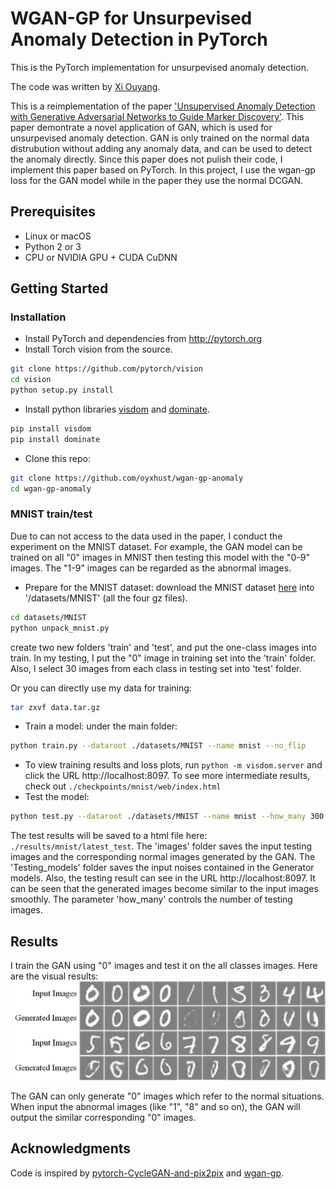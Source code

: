 # WGAN-GP for Unsurpevised Anomaly Detection in PyTorch

This is the PyTorch implementation for unsurpevised anomaly detection.

The code was written by [Xi Ouyang](https://github.com/oyxhust).

This is a reimplementation of the paper ['Unsupervised Anomaly Detection with Generative Adversarial Networks to Guide Marker Discovery'](https://arxiv.org/abs/1703.05921). This paper demontrate a novel application of GAN, which is used for unsurpevised anomaly detection. GAN is only trained on the normal data distrubution without adding any anomaly data, and can be used to detect the anomaly directly. Since this paper does not pulish their code, I implement this paper based on PyTorch. In this project, I use the wgan-gp loss for the GAN model while in the paper they use the normal DCGAN.

## Prerequisites
- Linux or macOS
- Python 2 or 3
- CPU or NVIDIA GPU + CUDA CuDNN

## Getting Started
### Installation
- Install PyTorch and dependencies from http://pytorch.org
- Install Torch vision from the source.
```bash
git clone https://github.com/pytorch/vision
cd vision
python setup.py install
```
- Install python libraries [visdom](https://github.com/facebookresearch/visdom) and [dominate](https://github.com/Knio/dominate).
```bash
pip install visdom
pip install dominate
```
- Clone this repo:
```bash
git clone https://github.com/oyxhust/wgan-gp-anomaly
cd wgan-gp-anomaly
```

### MNIST train/test
Due to can not access to the data used in the paper, I conduct the experiment on the MNIST dataset. For example, the GAN model can be trained on all "0" images in MNIST then testing this model with the "0-9" images. The "1-9" images can be regarded as the abnormal images.
- Prepare for the MNIST dataset:
download the MNIST dataset [here](http://yann.lecun.com/exdb/mnist/) into '/datasets/MNIST' (all the four gz files).
```bash
cd datasets/MNIST
python unpack_mnist.py
```
create two new folders 'train' and 'test', and put the one-class images into train. In my testing, I put the "0" image in training set into the 'train' folder. Also, I select 30 images from each class in testing set into 'test' folder.

Or you can directly use my data for training:
```bash
tar zxvf data.tar.gz
```

- Train a model:
under the main folder:
```bash
python train.py --dataroot ./datasets/MNIST --name mnist --no_flip
```
- To view training results and loss plots, run `python -m visdom.server` and click the URL http://localhost:8097. To see more intermediate results, check out `./checkpoints/mnist/web/index.html`
- Test the model:
```bash
python test.py --dataroot ./datasets/MNIST --name mnist --how_many 300
```
The test results will be saved to a html file here: `./results/mnist/latest_test`. The 'images' folder saves the input testing images and the corresponding normal images generated by the GAN. The 'Testing_models' folder saves the input noises contained in the Generator models. Also, the testing result can see in the URL http://localhost:8097. It can be seen that the generated images become similar to the input images smoothly. The parameter 'how_many' controls the number of testing images.

## Results
I train the GAN using "0" images and test it on the all classes images. Here are the visual results:
<img src='imgs/results.jpg' width="780px"/>

The GAN can only generate "0" images which refer to the normal situations. When input the abnormal images (like "1", "8" and so on), the GAN will output the similar corresponding "0" images.

## Acknowledgments
Code is inspired by [pytorch-CycleGAN-and-pix2pix](https://github.com/junyanz/pytorch-CycleGAN-and-pix2pix) and [wgan-gp](https://github.com/caogang/wgan-gp).
